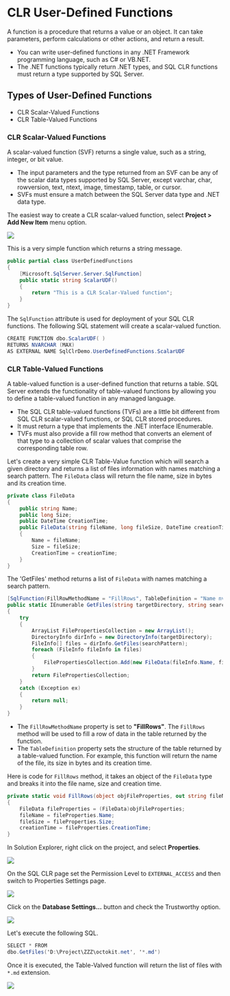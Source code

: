 # CLR User-Defined Functions

A function is a procedure that returns a value or an object. It can take parameters, perform calculations or other actions, and return a result. 

 - You can write user-defined functions in any .NET Framework programming language, such as C# or VB.NET.
 - The .NET functions typically return .NET types, and SQL CLR functions must return a type supported by SQL Server. 

## Types of User-Defined Functions

 - CLR Scalar-Valued Functions
 - CLR Table-Valued Functions 

### CLR Scalar-Valued Functions

A scalar-valued function (SVF) returns a single value, such as a string, integer, or bit value.

 - The input parameters and the type returned from an SVF can be any of the scalar data types supported by SQL Server, except varchar, char, rowversion, text, ntext, image, timestamp, table, or cursor. 
 - SVFs must ensure a match between the SQL Server data type and .NET data type. 

The easiest way to create a CLR scalar-valued function, select **Project > Add New Item** menu option.

<img src="https://raw.githubusercontent.com/zzzprojects/sqlclr-tutorial/master/docs/images/clr-udf1.png">

This is a very simple function which returns a string message. 

```csharp
public partial class UserDefinedFunctions
{
    [Microsoft.SqlServer.Server.SqlFunction]
    public static string ScalarUDF()
    {
        return "This is a CLR Scalar-Valued function";
    }
}
```

The `SqlFunction` attribute is used for deployment of your SQL CLR functions. The following SQL statement will create a scalar-valued function.

```csharp
CREATE FUNCTION dbo.ScalarUDF( )
RETURNS NVARCHAR (MAX)
AS EXTERNAL NAME SqlClrDemo.UserDefinedFunctions.ScalarUDF
```
### CLR Table-Valued Functions

A table-valued function is a user-defined function that returns a table. SQL Server extends the functionality of table-valued functions by allowing you to define a table-valued function in any managed language. 

 - The SQL CLR table-valued functions (TVFs) are a little bit different from SQL CLR scalar-valued functions, or SQL CLR stored procedures. 
 - It must return a type that implements the .NET interface IEnumerable. 
 - TVFs must also provide a fill row method that converts an element of that type to a collection of scalar values that comprise the corresponding table row.

Let's create a very simple CLR Table-Value function which will search a given directory and returns a list of files information with names matching a search pattern. The `FileData` class will return the file name, size in bytes and its creation time.

```csharp
private class FileData
{
    public string Name;
    public long Size;
    public DateTime CreationTime;
    public FileData(string fileName, long fileSize, DateTime creationTime)
    {
        Name = fileName;
        Size = fileSize;
        CreationTime = creationTime;
    }
}
```

The 'GetFiles' method returns a list of `FileData` with names matching a search pattern.

```csharp
[SqlFunction(FillRowMethodName = "FillRows", TableDefinition = "Name nvarchar(500), Size bigint, CreationTime datetime")]
public static IEnumerable GetFiles(string targetDirectory, string searchPattern)
{
    try
    {
        ArrayList FilePropertiesCollection = new ArrayList();
        DirectoryInfo dirInfo = new DirectoryInfo(targetDirectory);
        FileInfo[] files = dirInfo.GetFiles(searchPattern);
        foreach (FileInfo fileInfo in files)
        {
            FilePropertiesCollection.Add(new FileData(fileInfo.Name, fileInfo.Length, fileInfo.CreationTime));
        }
        return FilePropertiesCollection;
    }
    catch (Exception ex)
    {
        return null;
    }
}
```

 - The `FillRowMethodName` property is set to **"FillRows"**. The `FillRows` method will be used to fill a row of data in the table returned by the function. 
 - The `TableDefinition` property sets the structure of the table returned by a table-valued function. For example, this function will return the name of the file, its size in bytes and its creation time. 

Here is code for `FillRows` method, it takes an object of the `FileData` type and breaks it into the file name, size and creation time.

```csharp
private static void FillRows(object objFileProperties, out string fileName, out long fileSize, out DateTime creationTime)
{
    FileData fileProperties = (FileData)objFileProperties;
    fileName = fileProperties.Name;
    fileSize = fileProperties.Size;
    creationTime = fileProperties.CreationTime;
}
```

In Solution Explorer, right click on the project, and select **Properties**.

<img src="https://raw.githubusercontent.com/zzzprojects/sqlclr-tutorial/master/docs/images/clr-udf2.png">

On the SQL CLR page set the Permission Level to `EXTERNAL_ACCESS` and then switch to Properties Settings page.

<img src="https://raw.githubusercontent.com/zzzprojects/sqlclr-tutorial/master/docs/images/clr-udf3.png">

Click on the **Database Settings...** button and check the Trustworthy option. 

<img src="https://raw.githubusercontent.com/zzzprojects/sqlclr-tutorial/master/docs/images/clr-udf4.png">

Let's execute the following SQL.

```csharp
SELECT * FROM 
dbo.GetFiles('D:\Project\ZZZ\octokit.net', '*.md')
```

Once it is executed, the Table-Valved function will return the list of files with `*.md` extension.

<img src="https://raw.githubusercontent.com/zzzprojects/sqlclr-tutorial/master/docs/images/clr-udf5.png">
